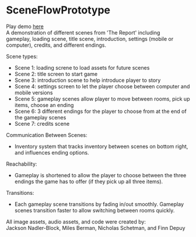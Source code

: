 # SceneFlowPrototype  
Play demo [here](https://mbermanucsc.github.io/finalPrototypes/sceneFlow/)    
A demonstration of different scenes from 'The Report' including  
gameplay, loading scene, title scene, introduction, settings (mobile or computer), credits, and different endings.  
  
Scene types:
- Scene 1: loading screne to load assets for future scenes  
- Scene 2: title screen to start game  
- Scene 3: introduction scene to help introduce player to story  
- Scene 4: settings screen to let the player choose between computer and mobile versions  
- Scene 5: gameplay scenes allow player to move between rooms, pick up items, choose an ending
- Scene 6: 3 different endings for the player to choose from at the end of the gameplay scenes
- Scene 7: credits scene

Communication Between Scenes:  
- Inventory system that tracks inventory between scenes on bottom right, and influences ending options.  

Reachability:  
- Gameplay is shortened to allow the player to choose between the three endings the game has to offer (if they pick up all three items).  
  
Transitions:  
- Each gameplay scene transitions by fading in/out smoothly. Gameplay scenes transition faster to allow switching between rooms quickly.

  
All image assets, audio assets, and code were created by:  
Jackson Nadler-Block, Miles Berman, Nicholas Schetman, and Finn Depuy
